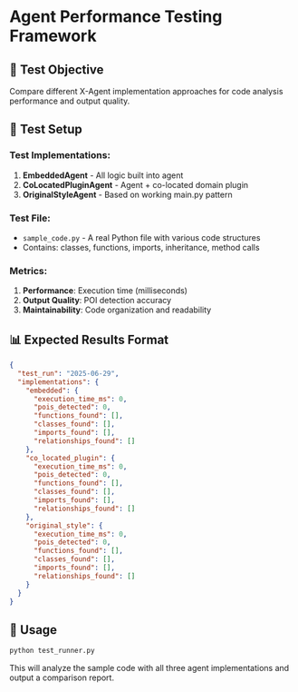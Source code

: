 # Agent Performance Testing Framework

## 🎯 Test Objective
Compare different X-Agent implementation approaches for code analysis performance and output quality.

## 🧪 Test Setup

### Test Implementations:
1. **EmbeddedAgent** - All logic built into agent
2. **CoLocatedPluginAgent** - Agent + co-located domain plugin  
3. **OriginalStyleAgent** - Based on working main.py pattern

### Test File:
- `sample_code.py` - A real Python file with various code structures
- Contains: classes, functions, imports, inheritance, method calls

### Metrics:
1. **Performance**: Execution time (milliseconds)
2. **Output Quality**: POI detection accuracy
3. **Maintainability**: Code organization and readability

## 📊 Expected Results Format

```json
{
  "test_run": "2025-06-29",
  "implementations": {
    "embedded": {
      "execution_time_ms": 0,
      "pois_detected": 0,
      "functions_found": [],
      "classes_found": [],
      "imports_found": [],
      "relationships_found": []
    },
    "co_located_plugin": {
      "execution_time_ms": 0,
      "pois_detected": 0,
      "functions_found": [],
      "classes_found": [],
      "imports_found": [],
      "relationships_found": []
    },
    "original_style": {
      "execution_time_ms": 0,
      "pois_detected": 0,
      "functions_found": [],
      "classes_found": [],
      "imports_found": [],
      "relationships_found": []
    }
  }
}
```

## 🚀 Usage

```bash
python test_runner.py
```

This will analyze the sample code with all three agent implementations and output a comparison report.
